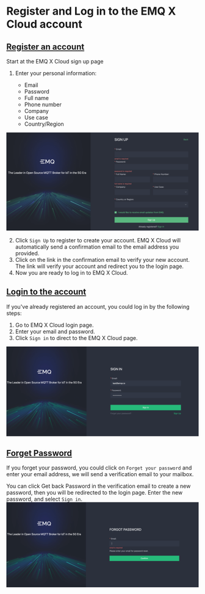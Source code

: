 # Register and Log in to the EMQ X Cloud account


## [Register an account](https://accounts.emqx.io/signup?continue=https://cloud.emqx.io/)

Start at the EMQ X Cloud sign up page

1. Enter your personal information:
   
   * Email
   * Password 
   * Full name
   * Phone number
   * Company 
   * Use case
   * Country/Region

![login](./_assets/sign_up.png)

2. Click `Sign Up` to register to create your account.
   EMQ X Cloud will automatically send a confirmation email to the email address you provided.
3. Click on the link in the confirmation email to verify your new account. The link will verify your account
   and redirect you to the login page.
4. Now you are ready to log in to EMQ X Cloud.

## [Login to the account](https://accounts.emqx.io/signin?continue=https://cloud.emqx.io/)

If you've already registered an account, you could log in by the following steps:

1. Go to EMQ X Cloud login page.
2. Enter your email and password.
3. Click `Sign in` to direct to the EMQ X Cloud page.

![login](./_assets/log_in.png)



## [Forget Password](https://accounts.emqx.io/forgot_password?continue=https://cloud.emqx.io/)

If you forget your password, you could click on `Forget your password` and enter your email address, we will send a verification email to your mailbox.

You can click Get back Password in the verification email to create a new password, 
then you will be redirected to the login page. Enter the new password, and select `Sign in`.
![login](./_assets/forget_password.png)